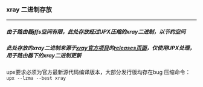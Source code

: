 ### xray 二进制存放
***
##### 由于路由器jffs空间有限，此处存放经过UPX压缩的xray二进制，以节约空间<br/>
##### 此处存放的xray二进制来源于[xray官方项目](https://github.com/XTLS/Xray-core)的[releases页面](https://github.com/XTLS/Xray-core/releases)，仅使用UPX处理，用于路由器下的xray二进制更新<br/>

upx要求必须为官方最新源代码编译版本，大部分发行版均存在bug
压缩命令：`upx --lzma --best xray`

